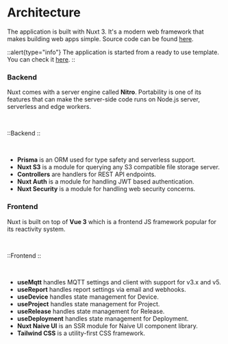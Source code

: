 # Architecture

The application is built with Nuxt 3. It's a modern web framework that makes building web apps simple. Source code can be found [here](https://github.com/becem-gharbi/esp-admin).

::alert{type="info"}
The application is started from a ready to use template. You can check it [here](https://github.com/becem-gharbi/nuxt-starter).
::

### Backend

Nuxt comes with a server engine called **Nitro**. Portability is one of its features that can make the server-side code runs on Node.js server, serverless and edge workers.

<br>

::Backend
::

<br>

- **Prisma** is an ORM used for type safety and serverless support.
- **Nuxt S3** is a module for querying any S3 compatible file storage server.
- **Controllers** are handlers for REST API endpoints.
- **Nuxt Auth** is a module for handling JWT based authentication.
- **Nuxt Security** is a module for handling web security concerns.

### Frontend

Nuxt is built on top of **Vue 3** which is a frontend JS framework popular for its reactivity system.

<br>

::Frontend
::

<br>

- **useMqtt** handles MQTT settings and client with support for v3.x and v5.
- **useReport** handles report settings via email and webhooks.
- **useDevice** handles state management for Device.
- **useProject** handles state management for Project.
- **useRelease** handles state management for Release.
- **useDeployment** handles state management for Deployment.
- **Nuxt Naive UI** is an SSR module for Naive UI component library.
- **Tailwind CSS** is a utility-first CSS framework.
